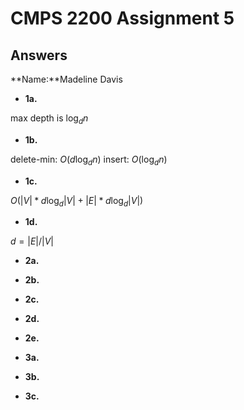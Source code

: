 # CMPS 2200 Assignment 5
## Answers

**Name:**Madeline Davis

- **1a.**
  
max depth is $\log_d n$

- **1b.**

delete-min: $O(d \log_d n)$
insert: $O( \log_d n)$

- **1c.**

$O(|V|*d\log_d |V| + |E|*d\log_d |V|)$

- **1d.**

$d = |E|/|V|$

- **2a.**


- **2b.**


- **2c.**

- **2d.**

- **2e.**



- **3a.**


- **3b.**


- **3c.**
